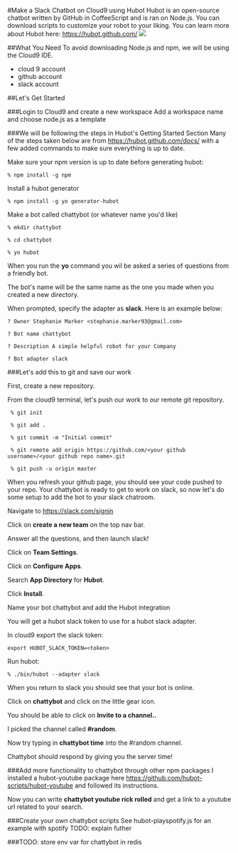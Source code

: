 #Make a Slack Chatbot on Cloud9 using Hubot
Hubot is an open-source chatbot written by GitHub in CoffeeScript and is ran on Node.js. You can download scripts to customize your robot to your liking. You can learn more about Hubot here: https://hubot.github.com/
![](http://cdn0.icicletech.com/media/hubot.png)

##What You Need
To avoid downloading Node.js and npm, we will be using the Cloud9 IDE.
* cloud 9 account
* github account
* slack account

##Let's Get Started

###Login to Cloud9 and create a new workspace
Add a workspace name and choose node.js as a template

###We will be following the steps in Hubot's Getting Started Section 
Many of the steps taken below are from https://hubot.github.com/docs/ with a few added commands to make sure everything is up to date.

Make sure your npm version is up to date before generating hubot:

```% npm install -g npm```

Install a hubot generator

```% npm install -g yo generator-hubot```


Make a bot called chattybot (or whatever name you'd like)

```% mkdir chattybot```

```% cd chattybot```

```% yo hubot```

When you run the **yo** command you wil be asked a series of questions from a friendly bot.

The bot's name will be the same name as the one you made when you created a new directory.

When prompted, specify the adapter as **slack**. Here is an example below:

```? Owner Stephanie Marker <stephanie.marker93@gmail.com>```

```? Bot name chattybot```

```? Description A simple helpful robot for your Company```

```? Bot adapter slack```


###Let's add this to git and save our work

First, create a new repository. 

From the cloud9 terminal, let's push our work to our remote git repository.

``` % git init```

``` % git add .```

``` % git commit -m "Initial commit"```

``` % git remote add origin https://github.com/<your github username>/<your github repo name>.git```

``` % git push -u origin master```

When you refresh your github page, you should see your code pushed to your repo. Your chattybot is ready to get to work on slack, so now let's do some setup to add the bot to your slack chatroom.

Navigate to https://slack.com/signin

Click on **create a new team** on the top nav bar.

Answer all the questions, and then launch slack!

Click on **Team Settings**.

Click on **Configure Apps**.

Search **App Directory** for **Hubot**.

Click **Install**.

Name your bot chattybot and add the Hubot integration

You will get a hubot slack token to use for a hubot slack adapter.

In cloud9 export the slack token:

```export HUBOT_SLACK_TOKEN=<token>```

Run hubot:

```% ./bin/hubot --adapter slack``` 

When you return to slack you should see that your bot is online.

Click on **chattybot** and click on the little gear icon. 

You should be able to click on **Invite to a channel..** 

I picked the channel called **#random**. 

Now try typing in **chattybot time** into the #random channel. 

Chattybot should respond by giving you the server time!

###Add more functionality to chattybot through other npm packages
I installed a hubot-youtube package here https://github.com/hubot-scripts/hubot-youtube and followed its instructions.

Now you can write **chattybot youtube rick rolled** and get a link to a youtube url related to your search.

###Create your own chattybot scripts
See hubot-playspotify.js for an example with spotify
TODO: explain futher

###TODO: store env var for chattybot in redis




